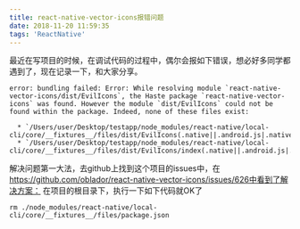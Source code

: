 ```yaml
---
title: react-native-vector-icons报错问题
date: 2018-11-20 11:59:35
tags: 'ReactNative'
---
```

最近在写项目的时候，在调试代码的过程中，偶尔会报如下错误，想必好多同学都遇到了，现在记录一下，和大家分享。
```
error: bundling failed: Error: While resolving module `react-native-vector-icons/dist/EvilIcons`, the Haste package `react-native-vector-icons` was found. However the module `dist/EvilIcons` could not be found within the package. Indeed, none of these files exist:

  * `/Users/user/Desktop/testapp/node_modules/react-native/local-cli/core/__fixtures__/files/dist/EvilIcons(.native||.android.js|.native.js|.js|.android.json|.native.json|.json)`
  * `/Users/user/Desktop/testapp/node_modules/react-native/local-cli/core/__fixtures__/files/dist/EvilIcons/index(.native||.android.js|.native.js|.js|.android.json|.native.json|.json)`

```
解决问题第一大法，去github上找到这个项目的issues中，在
https://github.com/oblador/react-native-vector-icons/issues/626中看到了解决方案：
在项目的根目录下，执行一下如下代码就OK了
```
rm ./node_modules/react-native/local-cli/core/__fixtures__/files/package.json
```